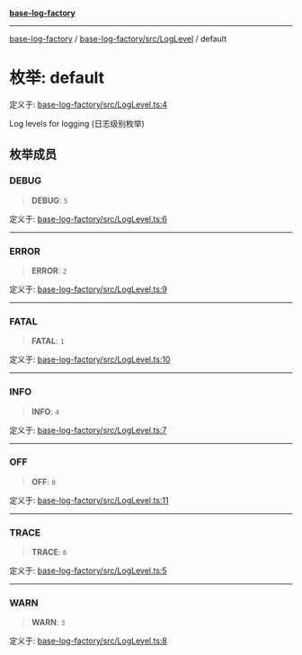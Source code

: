 [**base-log-factory**](../../../../index.md)

***

[base-log-factory](../../../../index.md) / [base-log-factory/src/LogLevel](../index.md) / default

# 枚举: default

定义于: [base-log-factory/src/LogLevel.ts:4](https://github.com/fengxinming/log-base/blob/2c3efcb178d7ddc2410225a9c002fea10b6d1b2d/packages/base-log-factory/src/LogLevel.ts#L4)

Log levels for logging (日志级别枚举)

## 枚举成员

### DEBUG

> **DEBUG**: `5`

定义于: [base-log-factory/src/LogLevel.ts:6](https://github.com/fengxinming/log-base/blob/2c3efcb178d7ddc2410225a9c002fea10b6d1b2d/packages/base-log-factory/src/LogLevel.ts#L6)

***

### ERROR

> **ERROR**: `2`

定义于: [base-log-factory/src/LogLevel.ts:9](https://github.com/fengxinming/log-base/blob/2c3efcb178d7ddc2410225a9c002fea10b6d1b2d/packages/base-log-factory/src/LogLevel.ts#L9)

***

### FATAL

> **FATAL**: `1`

定义于: [base-log-factory/src/LogLevel.ts:10](https://github.com/fengxinming/log-base/blob/2c3efcb178d7ddc2410225a9c002fea10b6d1b2d/packages/base-log-factory/src/LogLevel.ts#L10)

***

### INFO

> **INFO**: `4`

定义于: [base-log-factory/src/LogLevel.ts:7](https://github.com/fengxinming/log-base/blob/2c3efcb178d7ddc2410225a9c002fea10b6d1b2d/packages/base-log-factory/src/LogLevel.ts#L7)

***

### OFF

> **OFF**: `0`

定义于: [base-log-factory/src/LogLevel.ts:11](https://github.com/fengxinming/log-base/blob/2c3efcb178d7ddc2410225a9c002fea10b6d1b2d/packages/base-log-factory/src/LogLevel.ts#L11)

***

### TRACE

> **TRACE**: `6`

定义于: [base-log-factory/src/LogLevel.ts:5](https://github.com/fengxinming/log-base/blob/2c3efcb178d7ddc2410225a9c002fea10b6d1b2d/packages/base-log-factory/src/LogLevel.ts#L5)

***

### WARN

> **WARN**: `3`

定义于: [base-log-factory/src/LogLevel.ts:8](https://github.com/fengxinming/log-base/blob/2c3efcb178d7ddc2410225a9c002fea10b6d1b2d/packages/base-log-factory/src/LogLevel.ts#L8)
